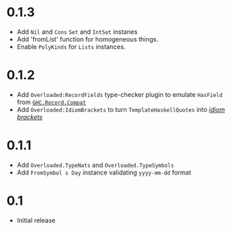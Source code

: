 # 0.1.3

- Add `Nil` and `Cons` `Set` and `IntSet` instanes
- Add 'fromList' function for homogeneous things.
- Enable `PolyKinds` for `Lists` instances.

# 0.1.2

- Add `Overloaded:RecordFields` type-checker plugin to emulate `HasField` from [`GHC.Record.Compat`](https://hackage.haskell.org/package/record-hasfield-1.0/docs/GHC-Records-Compat.html)
- Add `Overloaded:IdiomBrackets` to turn `TemplateHaskellQuotes` into [*idiom brackets*](http://www.staff.city.ac.uk/~ross/papers/Applicative.html)

# 0.1.1

- Add `Overloaded.TypeNats` and `Overloaded.TypeSymbols`
- Add `FromSymbol s Day` instance validating `yyyy-mm-dd` format

# 0.1

- Initial release
